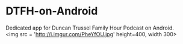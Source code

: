 # DTFH-on-Android
Dedicated app for Duncan Trussel Family Hour Podcast on Android. <br>
<img src = 'http://i.imgur.com/PheYfOU.jpg'  height=400, width 300>
